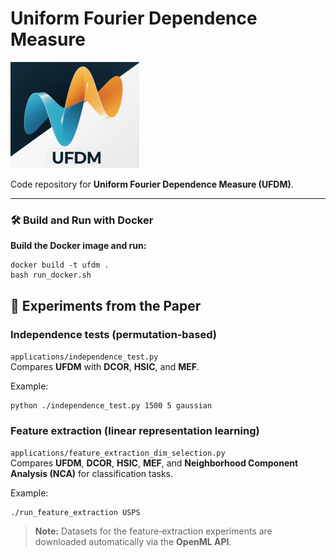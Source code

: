# Uniform Fourier Dependence Measure
![UFDM](ufdm.png "UFDM")

Code repository for **Uniform Fourier Dependence Measure (UFDM)**.

---

### 🛠 Build and Run with Docker

**Build the Docker image and run:**
```
docker build -t ufdm .
bash run_docker.sh
```

## 🔬 Experiments from the Paper

### Independence tests (permutation‑based)
`applications/independence_test.py`  
Compares **UFDM** with **DCOR**, **HSIC**, and **MEF**.

Example:
```
python ./independence_test.py 1500 5 gaussian
```

### Feature extraction (linear representation learning)
`applications/feature_extraction_dim_selection.py`  
Compares **UFDM**, **DCOR**, **HSIC**, **MEF**, and **Neighborhood Component Analysis (NCA)** for classification tasks.

Example:
```
./run_feature_extraction USPS
```


> **Note:** Datasets for the feature‑extraction experiments are downloaded automatically via the **OpenML API**.

